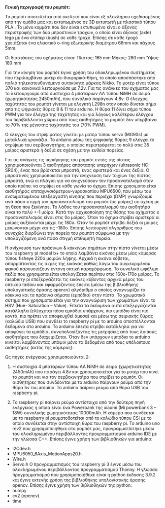 **Γενική περιγραφή του ρομπότ:**

Το ρομπότ αποτελείται από σκελετό που είναι εξ ολοκλήρου σχεδιασμένος από την ομάδα μας και εκτυπωμένος σε 3D εκτυπωτή με πλαστικό τύπου PLA . Το μόνο κομμάτι που δεν είναι εκτυπωμένο είναι ο άξονας περιστροφής των δύο μπροστινών τροχών, ο οποίο είναι άξονας (axle) lego με ένα στόπερ (bush) σε κάθε τροχό. Επίσης σε κάθε τροχό χρειάζεται ένα ελαστικό o-ring εξωτερικής διαμέτρου 68mm και πάχους 5mm.

Οι διαστάσεις του οχήματος είναι:
Πλάτος: 165 mm
Μήκος: 280 mm
Ύψος: 180 mm

Για την κίνηση του ρομπότ έγινε χρήση του ολοκληρωμένου συστήματος που περιλαμβάνει μοτέρ dc-διαφορικό-θήκη, το οποίο αποσπάστηκε από παλιό τηλεκατευθυνόμενο αυτοκίνητο μάρκας Nikko. Το μοτέρ είναι τύπου 370 και κανονικά λειτουργούσε με 7.2v. Για τις ανάγκες του οχήματός μας το λειτουργούμε από συστοιχία 4 μπαταριών ΑΑ τύπου NiMH σε σειρά (χωρητικότητας 2450mAh), που συνολικά παράγουν 4.8v. Ο έλεγχος ταχύτητας του ρομπότ γίνεται με ελεγκτή L298n στον οποίο δίνεται σήμα από τις ψηφιακές θύρες 8 & 11 του arduino. Η θύρα 11 δίνει σήμα τύπου PWM για τον έλεγχο της ταχύτητας και για λόγους καλύτερου ελέγχου του περιβάλλοντα χώρου από τους αισθητήρες το ρομπότ δεν υπερβαίνει το 70% της μέγιστης ταχύτητάς του (70% PWM).  

Ο έλεγχος του στριψίματος γίνεται με μοτέρ τύπου servo (MG90s) με μεταλλικά γρανάζια. Το arduino μέσω της ψηφιακής θύρας 9 ελέγχει το στρίψιμο του σερβοκινητήρα, ο οποίος περιστρέφεται το πολύ στις 35 μοίρες αριστερά ή δεξιά σε σχέση με την ευθεία πορείας.

Για τις ανάγκες τις περιήγησης του ρομπότ εντός της πίστας χρησιμοποιούνται 3 αισθητήρες  απόστασης υπερήχων (ultrasonic HC-SR04), ένας που βρίσκεται μπροστά, ένας αριστερά και ένας δεξιά. Ο μπροστινός χρησιμοποιείται για την ανίχνευση των τοιχίων της πίστας μπροστά, ενώ οι πλάγιοι για να ανιχνεύσουν τον προσανατολισμό στον οποίο πρέπει να στρίψει σε κάθε γωνία το όχημα. Επίσης χρησιμοποιείται αισθητήρας επιταχυνσιόμετρου-γυροσκοπίου MPU6500, που μέσω του ενσωματωμένου επεξεργαστή κίνησης που περιέχει (DMP) γνωρίζουμε ανά πάσα στιγμή τον προσανατολισμό του ρομπότ (σε μοίρες) σε σχέση με τη θέση που ξεκίνησε. Το λάθος του προσανατολισμού του αισθητήρα είναι το πολύ +-1 μοίρα. Κατά την αρχικοποίηση της θέσης του οχήματος ο προσανατολισμός είναι στις 0ο μοίρες. Όταν το όχημα στρίβει αριστερά οι μοίρες αυξάνονται μέχρι τις 180ο.  Όταν το ρομπότ στρίβει δεξιά οι μοίρες μειώνονται μέχρι και τις -180ο. Επίσης λειτουργεί αλγόριθμος που συνεχώς διορθώνει την πορεία του ρομπότ σύμφωνα με την υπολογιζόμενη ανά πάσα στιγμή επιθυμητή πορεία.

Η ανίχνευση των πράσινων & κόκκινων σημάτων στην πίστα γίνεται μέσω του raspberry pi model b+ το οποίο λαμβάνει εικόνες μέσω μίας κάμερας τύπου fisheye 220o μοιρών λήψης. Αρχικά η εικόνα κόβεται, απορρίπτοντας τις άκρες της εικόνας καθώς λόγω του συγκεκριμένου φακού παρουσιάζουν έντονη οπτική παραμόρφωση. Το συνολικό ωφέλιμο πεδίο που χρησιμοποιείται υπολογίζεται περίπου στις 160ο-170ο μοίρες. Το raspberry pi επεξεργάζεται τις εικόνες κόβοντας αρχικά μέρος του οπτικού πεδίου και εφαρμόζοντας έπειτα (μέσω της βιβλιοθήκης υπολογιστικής όρασης opencv) αλγόριθμο ο οποίος αναγνωρίζει τα κόκκινα και τα πράσινα σήματα (εμπόδια) στην πίστα. Το χρωματικό σύτημα που χρησιμοποιείται για την αναγνώριση των χρωμάτων είναι το HSV (Hue- Saturation – Value). Έπειτα τα δεδομένα αυτά επεξεργάζονται κατάλληλα (ελέγχεται πόσα εμπόδια υπάρχουν, πιο εμπόδιο είναι πιο κοντά, πιο πρέπει να αποφευχθεί άμεσα) και μέσω της σειριακής θύρας (καλώδιο USB) που συνδέει το raspberry pi  με το arduino αποστέλλονται δεδομένα στο arduino. Το arduino έπειτα στρίβει κατάλληλα για να αποφύγει τα εμπόδια, συνυπολογίζοντας τις μετρήσεις από τους λοιπούς αισθητήρες που διαχειρίζεται. Όταν δεν υπάρχουν εμπόδια το arduino κινείται λαμβάνοντας υπόψιν μόνο τα δεδομένα από τους υπόλοιπους αισθητήρες (εκτός της κάμερας).

Ως πηγές ενέργειας χρησιμοποιούνται 2:
1.	Η συστοιχία 4 μπαταριών τύπου ΑΑ NiMH σε σειρά (χωρητικότητας 2450mAh) που παράγει 4.8v και χρησιμοποιείται για το μοτέρ που κινεί το ρομπότ και για τον σερβοκινητήρα που στρίβει το ρομπότ. Οι αισθητήρες που συνδέονται με το arduino παίρνουν ρεύμα από την θύρα 5v του arduino. To arduino παίρνει ρεύμα από θύρα USB του raspberry pi. 

2.	Το raspberry pi παίρνει ρεύμα αντίστοιχα από την δεύτερη πηγή ενέργειας η οποία είναι ένα Powerbank της xiaomi (Mi powerbank 3 – 18W) συνολικής χωρητικότητας 10000mAh. Η κάμερα που συνδέεται με το raspberry pi ρευματοδοτείται από το καλώδιο τύπου CSI με το οποίο συνδέεται στην αντίστοιχη θύρα του raspberry pi.
Το arduino uno rev2 που χρησιμοποιήθηκε στο ρομπότ μας, προγραμματίστηκε μέσω του ολοκληρωμένου περιβάλλοντος προγραμματισμού arduino IDE με την γλώσσα C++. Επίσης έγινε χρήση των βιβλιοθηκών για arduino:
-	I2Cdev.h
-	MPU6050_6Axis_MotionApps20.h
-	Wire.h
-	Servo.h
Ο προγραμματισμός του raspberry pi 3 έγινε μέσω του ολοκληρωμένου περιβάλλοντος προγραμματισμού Thonny. Η γλώσσα προγραμματισμού που χρησιμοποιήθηκε είναι η python έκδοσης 3.9.2 και έγινε εκτενής χρήση της βιβλιοθήκης υπολογιστικής όρασης opencv. Επίσης έγινε χρήση των βιβλιοθηκών της python:
-	numpy
-	cv2 (opencv)
-	time
